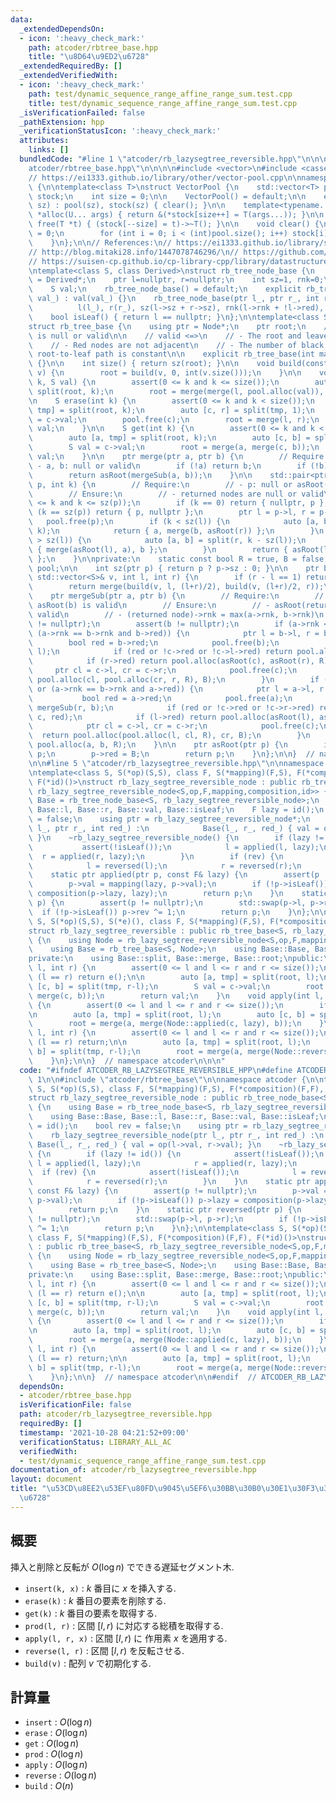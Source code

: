 ```yaml
---
data:
  _extendedDependsOn:
  - icon: ':heavy_check_mark:'
    path: atcoder/rbtree_base.hpp
    title: "\u8D64\u9ED2\u6728"
  _extendedRequiredBy: []
  _extendedVerifiedWith:
  - icon: ':heavy_check_mark:'
    path: test/dynamic_sequence_range_affine_range_sum.test.cpp
    title: test/dynamic_sequence_range_affine_range_sum.test.cpp
  _isVerificationFailed: false
  _pathExtension: hpp
  _verificationStatusIcon: ':heavy_check_mark:'
  attributes:
    links: []
  bundledCode: "#line 1 \"atcoder/rb_lazysegtree_reversible.hpp\"\n\n\n\n#line 1 \"\
    atcoder/rbtree_base.hpp\"\n\n\n\n#include <vector>\n#include <cassert>\n\n// References:\n\
    // https://ei1333.github.io/library/other/vector-pool.cpp\n\nnamespace atcoder\
    \ {\n\ntemplate<class T>\nstruct VectorPool {\n    std::vector<T> pool;\n    std::vector<T*>\
    \ stock;\n    int size = 0;\n\n    VectorPool() = default;\n\n    explicit VectorPool(int\
    \ sz) : pool(sz), stock(sz) { clear(); }\n\n    template<typename... U>\n    T\
    \ *alloc(U... args) { return &(*stock[size++] = T(args...)); }\n\n    inline void\
    \ free(T *t) { (stock[--size] = t)->~T(); }\n\n    void clear() {\n        size\
    \ = 0;\n        for (int i = 0; i < (int)pool.size(); i++) stock[i] = &pool[i];\n\
    \    }\n};\n\n// References:\n// https://ei1333.github.io/library/structure/bbst/lazy-red-black-tree.cpp\n\
    // http://blog.mitaki28.info/1447078746296/\n// https://github.com/atcoder/ac-library/blob/master/atcoder/lazysegtree.hpp\n\
    // https://suisen-cp.github.io/cp-library-cpp/library/datastructure/lazy_eval_dynamic_sequence.hpp\n\
    \ntemplate<class S, class Derived>\nstruct rb_tree_node_base {\n    using ptr\
    \ = Derived*;\n    ptr l=nullptr, r=nullptr;\n    int sz=1, rnk=0;\n    bool red=false;\n\
    \    S val;\n    rb_tree_node_base() = default;\n    explicit rb_tree_node_base(S\
    \ val_) : val(val_) {}\n    rb_tree_node_base(ptr l_, ptr r_, int red_) :\n  \
    \          l(l_), r(r_), sz(l->sz + r->sz), rnk(l->rnk + !l->red), red(red_) {}\n\
    \    bool isLeaf() { return l == nullptr; }\n};\n\ntemplate<class S, class Node>\n\
    struct rb_tree_base {\n    using ptr = Node*;\n    ptr root;\n    // Ensure: root\
    \ is null or valid\n\n    // valid <=>\n    // - The root and leaves are black\n\
    \    // - Red nodes are not adjacent\n    // - The number of black nodes on the\
    \ root-to-leaf path is constant\n\n    explicit rb_tree_base(int max_n) : pool(2*max_n-1)\
    \ {}\n\n    int size() { return sz(root); }\n\n    void build(const std::vector<S>&\
    \ v) {\n        root = build(v, 0, int(v.size()));\n    }\n\n    void insert(int\
    \ k, S val) {\n        assert(0 <= k and k <= size());\n        auto [l, r] =\
    \ split(root, k);\n        root = merge(merge(l, pool.alloc(val)), r);\n    }\n\
    \n    S erase(int k) {\n        assert(0 <= k and k < size());\n        auto [l,\
    \ tmp] = split(root, k);\n        auto [c, r] = split(tmp, 1);\n        S val\
    \ = c->val;\n        pool.free(c);\n        root = merge(l, r);\n        return\
    \ val;\n    }\n\n    S get(int k) {\n        assert(0 <= k and k < size());\n\
    \        auto [a, tmp] = split(root, k);\n        auto [c, b] = split(tmp, 1);\n\
    \        S val = c->val;\n        root = merge(a, merge(c, b));\n        return\
    \ val;\n    }\n\n    ptr merge(ptr a, ptr b) {\n        // Require:\n        //\
    \ - a, b: null or valid\n        if (!a) return b;\n        if (!b) return a;\n\
    \        return asRoot(mergeSub(a, b));\n    }\n\n    std::pair<ptr, ptr> split(ptr\
    \ p, int k) {\n        // Require:\n        // - p: null or asRoot(p) is valid\n\
    \        // Ensure:\n        // - returned nodes are null or valid\n        assert(0\
    \ <= k and k <= sz(p));\n        if (k == 0) return { nullptr, p };\n        if\
    \ (k == sz(p)) return { p, nullptr };\n        ptr l = p->l, r = p->r;\n     \
    \   pool.free(p);\n        if (k < sz(l)) {\n            auto [a, b] = split(l,\
    \ k);\n            return { a, merge(b, asRoot(r)) };\n        }\n        if (k\
    \ > sz(l)) {\n            auto [a, b] = split(r, k - sz(l));\n            return\
    \ { merge(asRoot(l), a), b };\n        }\n        return { asRoot(l), asRoot(r)\
    \ };\n    }\n\nprivate:\n    static const bool R = true, B = false;\n\n    VectorPool<Node>\
    \ pool;\n\n    int sz(ptr p) { return p ? p->sz : 0; }\n\n    ptr build(const\
    \ std::vector<S>& v, int l, int r) {\n        if (r - l == 1) return pool.alloc(v[l]);\n\
    \        return merge(build(v, l, (l+r)/2), build(v, (l+r)/2, r));\n    }\n\n\
    \    ptr mergeSub(ptr a, ptr b) {\n        // Require:\n        // - asRoot(a),\
    \ asRoot(b) is valid\n        // Ensure:\n        // - asRoot(returned node) is\
    \ valid\n        // - (returned node)->rnk = max(a->rnk, b->rnk)\n        assert(a\
    \ != nullptr);\n        assert(b != nullptr);\n        if (a->rnk < b->rnk or\
    \ (a->rnk == b->rnk and b->red)) {\n            ptr l = b->l, r = b->r;\n    \
    \        bool red = b->red;\n            pool.free(b);\n            ptr c = mergeSub(a,\
    \ l);\n            if (red or !c->red or !c->l->red) return pool.alloc(c, r, red);\n\
    \            if (r->red) return pool.alloc(asRoot(c), asRoot(r), R);\n       \
    \     ptr cl = c->l, cr = c->r;\n            pool.free(c);\n            return\
    \ pool.alloc(cl, pool.alloc(cr, r, R), B);\n        }\n        if (a->rnk > b->rnk\
    \ or (a->rnk == b->rnk and a->red)) {\n            ptr l = a->l, r = a->r;\n \
    \           bool red = a->red;\n            pool.free(a);\n            ptr c =\
    \ mergeSub(r, b);\n            if (red or !c->red or !c->r->red) return pool.alloc(l,\
    \ c, red);\n            if (l->red) return pool.alloc(asRoot(l), asRoot(c), R);\n\
    \            ptr cl = c->l, cr = c->r;\n            pool.free(c);\n          \
    \  return pool.alloc(pool.alloc(l, cl, R), cr, B);\n        }\n        return\
    \ pool.alloc(a, b, R);\n    }\n\n    ptr asRoot(ptr p) {\n        if (!p) return\
    \ p;\n        p->red = B;\n        return p;\n    }\n};\n\n}  // namespace atcoder\n\
    \n\n#line 5 \"atcoder/rb_lazysegtree_reversible.hpp\"\n\nnamespace atcoder {\n\
    \ntemplate<class S, S(*op)(S,S), class F, S(*mapping)(F,S), F(*composition)(F,F),\
    \ F(*id)()>\nstruct rb_lazy_segtree_reversible_node : public rb_tree_node_base<S,\
    \ rb_lazy_segtree_reversible_node<S,op,F,mapping,composition,id>> {\n    using\
    \ Base = rb_tree_node_base<S, rb_lazy_segtree_reversible_node>;\n    using Base::Base,\
    \ Base::l, Base::r, Base::val, Base::isLeaf;\n    F lazy = id();\n    bool rev\
    \ = false;\n    using ptr = rb_lazy_segtree_reversible_node*;\n    rb_lazy_segtree_reversible_node(ptr\
    \ l_, ptr r_, int red_) :\n            Base(l_, r_, red_) { val = op(l->val, r->val);\
    \ }\n    ~rb_lazy_segtree_reversible_node() {\n        if (lazy != id()) {\n \
    \           assert(!isLeaf());\n            l = applied(l, lazy);\n          \
    \  r = applied(r, lazy);\n        }\n        if (rev) {\n            assert(!isLeaf());\n\
    \            l = reversed(l);\n            r = reversed(r);\n        }\n    }\n\
    \    static ptr applied(ptr p, const F& lazy) {\n        assert(p != nullptr);\n\
    \        p->val = mapping(lazy, p->val);\n        if (!p->isLeaf()) p->lazy =\
    \ composition(p->lazy, lazy);\n        return p;\n    }\n    static ptr reversed(ptr\
    \ p) {\n        assert(p != nullptr);\n        std::swap(p->l, p->r);\n      \
    \  if (!p->isLeaf()) p->rev ^= 1;\n        return p;\n    }\n};\n\ntemplate<class\
    \ S, S(*op)(S,S), S(*e)(), class F, S(*mapping)(F,S), F(*composition)(F,F), F(*id)()>\n\
    struct rb_lazy_segtree_reversible : public rb_tree_base<S, rb_lazy_segtree_reversible_node<S,op,F,mapping,composition,id>>\
    \ {\n    using Node = rb_lazy_segtree_reversible_node<S,op,F,mapping,composition,id>;\n\
    \    using Base = rb_tree_base<S, Node>;\n    using Base::Base, Base::size;\n\
    private:\n    using Base::split, Base::merge, Base::root;\npublic:\n    S prod(int\
    \ l, int r) {\n        assert(0 <= l and l <= r and r <= size());\n        if\
    \ (l == r) return e();\n\n        auto [a, tmp] = split(root, l);\n        auto\
    \ [c, b] = split(tmp, r-l);\n        S val = c->val;\n        root = merge(a,\
    \ merge(c, b));\n        return val;\n    }\n    void apply(int l, int r, F lazy)\
    \ {\n        assert(0 <= l and l <= r and r <= size());\n        if (l == r) return;\n\
    \n        auto [a, tmp] = split(root, l);\n        auto [c, b] = split(tmp, r-l);\n\
    \        root = merge(a, merge(Node::applied(c, lazy), b));\n    }\n    void reverse(int\
    \ l, int r) {\n        assert(0 <= l and l <= r and r <= size());\n        if\
    \ (l == r) return;\n\n        auto [a, tmp] = split(root, l);\n        auto [c,\
    \ b] = split(tmp, r-l);\n        root = merge(a, merge(Node::reversed(c), b));\n\
    \    }\n};\n\n}  // namespace atcoder\n\n\n"
  code: "#ifndef ATCODER_RB_LAZYSEGTREE_REVERSIBLE_HPP\n#define ATCODER_RB_LAZYSEGTREE_REVERSIBLE_HPP\
    \ 1\n\n#include \"atcoder/rbtree_base\"\n\nnamespace atcoder {\n\ntemplate<class\
    \ S, S(*op)(S,S), class F, S(*mapping)(F,S), F(*composition)(F,F), F(*id)()>\n\
    struct rb_lazy_segtree_reversible_node : public rb_tree_node_base<S, rb_lazy_segtree_reversible_node<S,op,F,mapping,composition,id>>\
    \ {\n    using Base = rb_tree_node_base<S, rb_lazy_segtree_reversible_node>;\n\
    \    using Base::Base, Base::l, Base::r, Base::val, Base::isLeaf;\n    F lazy\
    \ = id();\n    bool rev = false;\n    using ptr = rb_lazy_segtree_reversible_node*;\n\
    \    rb_lazy_segtree_reversible_node(ptr l_, ptr r_, int red_) :\n           \
    \ Base(l_, r_, red_) { val = op(l->val, r->val); }\n    ~rb_lazy_segtree_reversible_node()\
    \ {\n        if (lazy != id()) {\n            assert(!isLeaf());\n           \
    \ l = applied(l, lazy);\n            r = applied(r, lazy);\n        }\n      \
    \  if (rev) {\n            assert(!isLeaf());\n            l = reversed(l);\n\
    \            r = reversed(r);\n        }\n    }\n    static ptr applied(ptr p,\
    \ const F& lazy) {\n        assert(p != nullptr);\n        p->val = mapping(lazy,\
    \ p->val);\n        if (!p->isLeaf()) p->lazy = composition(p->lazy, lazy);\n\
    \        return p;\n    }\n    static ptr reversed(ptr p) {\n        assert(p\
    \ != nullptr);\n        std::swap(p->l, p->r);\n        if (!p->isLeaf()) p->rev\
    \ ^= 1;\n        return p;\n    }\n};\n\ntemplate<class S, S(*op)(S,S), S(*e)(),\
    \ class F, S(*mapping)(F,S), F(*composition)(F,F), F(*id)()>\nstruct rb_lazy_segtree_reversible\
    \ : public rb_tree_base<S, rb_lazy_segtree_reversible_node<S,op,F,mapping,composition,id>>\
    \ {\n    using Node = rb_lazy_segtree_reversible_node<S,op,F,mapping,composition,id>;\n\
    \    using Base = rb_tree_base<S, Node>;\n    using Base::Base, Base::size;\n\
    private:\n    using Base::split, Base::merge, Base::root;\npublic:\n    S prod(int\
    \ l, int r) {\n        assert(0 <= l and l <= r and r <= size());\n        if\
    \ (l == r) return e();\n\n        auto [a, tmp] = split(root, l);\n        auto\
    \ [c, b] = split(tmp, r-l);\n        S val = c->val;\n        root = merge(a,\
    \ merge(c, b));\n        return val;\n    }\n    void apply(int l, int r, F lazy)\
    \ {\n        assert(0 <= l and l <= r and r <= size());\n        if (l == r) return;\n\
    \n        auto [a, tmp] = split(root, l);\n        auto [c, b] = split(tmp, r-l);\n\
    \        root = merge(a, merge(Node::applied(c, lazy), b));\n    }\n    void reverse(int\
    \ l, int r) {\n        assert(0 <= l and l <= r and r <= size());\n        if\
    \ (l == r) return;\n\n        auto [a, tmp] = split(root, l);\n        auto [c,\
    \ b] = split(tmp, r-l);\n        root = merge(a, merge(Node::reversed(c), b));\n\
    \    }\n};\n\n}  // namespace atcoder\n\n#endif  // ATCODER_RB_LAZYSEGTREE_REVERSIBLE_HPP\n"
  dependsOn:
  - atcoder/rbtree_base.hpp
  isVerificationFile: false
  path: atcoder/rb_lazysegtree_reversible.hpp
  requiredBy: []
  timestamp: '2021-10-28 04:21:52+09:00'
  verificationStatus: LIBRARY_ALL_AC
  verifiedWith:
  - test/dynamic_sequence_range_affine_range_sum.test.cpp
documentation_of: atcoder/rb_lazysegtree_reversible.hpp
layout: document
title: "\u53CD\u8EE2\u53EF\u80FD\u9045\u5EF6\u30BB\u30B0\u30E1\u30F3\u30C8\u8D64\u9ED2\
  \u6728"
---
```


## 概要

挿入と削除と反転が $O(\log n)$ でできる遅延セグメント木.

- `insert(k, x)` : $k$ 番目に $x$ を挿入する.
- `erase(k)` : $k$ 番目の要素を削除する.
- `get(k)` : $k$ 番目の要素を取得する.
- `prod(l, r)` : 区間 $[l, r)$ に対応する総積を取得する.
- `apply(l, r, x)` : 区間 $[l, r)$ に 作用素 $x$ を適用する.
- `reverse(l, r)` : 区間 $[l, r)$ を反転させる.
- `build(v)` : 配列 $v$ で初期化する.


## 計算量

- `insert` : $O(\log n)$
- `erase` : $O(\log n)$
- `get` : $O(\log n)$
- `prod` : $O(\log n)$
- `apply` : $O(\log n)$
- `reverse` : $O(\log n)$
- `build` : $O(n)$

